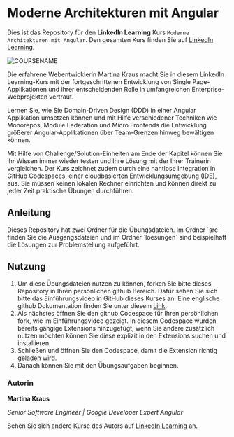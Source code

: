 # Moderne Architekturen mit Angular

Dies ist das Repository für den **LinkedIn Learning** Kurs `Moderne Architekturen mit Angular`. Den gesamten Kurs finden Sie auf [LinkedIn Learning][lil-course-url].

![COURSENAME][lil-thumbnail-url] 

Die erfahrene Webentwicklerin Martina Kraus macht Sie in diesem LinkedIn Learning-Kurs mit der fortgeschrittenen Entwicklung von Single Page-Applikationen und ihrer entscheidenden Rolle in umfangreichen Enterprise-Webprojekten vertraut.

Lernen Sie, wie Sie Domain-Driven Design (DDD) in einer Angular Applikation umsetzen können und mit Hilfe verschiedener Techniken wie Monorepos, Module Federation und Micro Frontends die Entwicklung größerer Angular-Applikationen über Team-Grenzen hinweg bewältigen können.

Mit Hilfe von Challenge/Solution-Einheiten am Ende der Kapitel können Sie ihr Wissen immer wieder testen und Ihre Lösung mit der Ihrer Trainerin vergleichen. Der Kurs zeichnet zudem durch eine nahtlose Integration in GitHub Codespaces, einer cloudbasierten Entwicklungsumgebung (IDE), aus. Sie müssen keinen lokalen Rechner einrichten und können direkt zu jeder Zeit praktische Übungen durchführen.


## Anleitung

Dieses Repository hat zwei Ordner für die Übungsdateien. Im Ordner `src´ finden Sie die Ausgangsdateien und im Ordner ´loesungen´ sind beispielhaft die Lösungen zur Problemstellung aufgeführt.

## Nutzung

1. Um diese Übungsdateien nutzen zu können, forken Sie bitte dieses Repository in Ihren persönlichen github Bereich. Dafür sehen Sie sich bitte das Einführungsvideo in GitHub dieses Kurses an. Eine englische github Dokumentation finden Sie unter diesem [Link](https://docs.github.com/en/get-started/quickstart/fork-a-repo).
2. Als nächstes öffnen Sie den github Codespace für Ihren persönlichen fork, wie im Einführungsvideo gezeigt. In diesem Codespace wurden bereits gängige Extensions hinzugefügt, wenn Sie andere zusätzlich nutzen möchten können Sie diese explizit in den Extensions suchen und installieren.
3. Schließen und öffnen Sie den Codespace, damit die Extension richtig geladen wird.
4. Danach können Sie mit den Übungsaufgaben beginnen.

### Autorin

**Martina Kraus**

_Senior Software Engineer | Google Developer Expert Angular_

Sehen Sie sich andere Kurse des Autors auf [LinkedIn Learning](https://www.linkedin.com/learning/instructors/martina-kraus) an.

[0]: # (Replace these placeholder URLs with actual course URLs)
[lil-course-url]: https://www.linkedin.com/learning/moderne-architekturen-mit-angular
[lil-thumbnail-url]: https://media.licdn.com/dms/image/D560DAQGYsPEC8AMX8g/learning-public-crop_675_1200/0/1709287601986?e=2147483647&v=beta&t=gc_-TB_aPRBopbhtIudDvPDR5k6UEeOjj-yZck7XMNA
